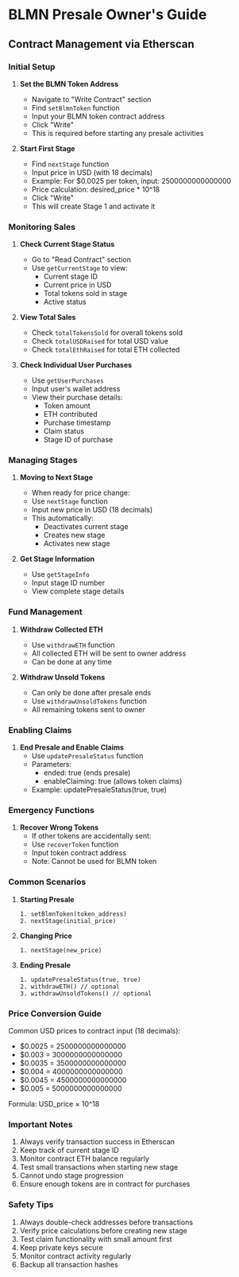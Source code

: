 # BLMN Presale Owner's Guide
## Contract Management via Etherscan

### Initial Setup

1. **Set the BLMN Token Address**
   - Navigate to "Write Contract" section
   - Find `setBlmnToken` function
   - Input your BLMN token contract address
   - Click "Write"
   - This is required before starting any presale activities

2. **Start First Stage**
   - Find `nextStage` function
   - Input price in USD (with 18 decimals)
   - Example: For $0.0025 per token, input: 2500000000000000
   - Price calculation: desired_price * 10^18
   - Click "Write"
   - This will create Stage 1 and activate it

### Monitoring Sales

1. **Check Current Stage Status**
   - Go to "Read Contract" section
   - Use `getCurrentStage` to view:
     - Current stage ID
     - Current price in USD
     - Total tokens sold in stage
     - Active status

2. **View Total Sales**
   - Check `totalTokensSold` for overall tokens sold
   - Check `totalUSDRaised` for total USD value
   - Check `totalEthRaised` for total ETH collected

3. **Check Individual User Purchases**
   - Use `getUserPurchases`
   - Input user's wallet address
   - View their purchase details:
     - Token amount
     - ETH contributed
     - Purchase timestamp
     - Claim status
     - Stage ID of purchase

### Managing Stages

1. **Moving to Next Stage**
   - When ready for price change:
   - Use `nextStage` function
   - Input new price in USD (18 decimals)
   - This automatically:
     - Deactivates current stage
     - Creates new stage
     - Activates new stage

2. **Get Stage Information**
   - Use `getStageInfo`
   - Input stage ID number
   - View complete stage details

### Fund Management

1. **Withdraw Collected ETH**
   - Use `withdrawETH` function
   - All collected ETH will be sent to owner address
   - Can be done at any time

2. **Withdraw Unsold Tokens**
   - Can only be done after presale ends
   - Use `withdrawUnsoldTokens` function
   - All remaining tokens sent to owner

### Enabling Claims

1. **End Presale and Enable Claims**
   - Use `updatePresaleStatus` function
   - Parameters:
     - ended: true (ends presale)
     - enableClaiming: true (allows token claims)
   - Example: updatePresaleStatus(true, true)

### Emergency Functions

1. **Recover Wrong Tokens**
   - If other tokens are accidentally sent:
   - Use `recoverToken` function
   - Input token contract address
   - Note: Cannot be used for BLMN token

### Common Scenarios

1. **Starting Presale**
   ```
   1. setBlmnToken(token_address)
   2. nextStage(initial_price)
   ```

2. **Changing Price**
   ```
   1. nextStage(new_price)
   ```

3. **Ending Presale**
   ```
   1. updatePresaleStatus(true, true)
   2. withdrawETH() // optional
   3. withdrawUnsoldTokens() // optional
   ```

### Price Conversion Guide

Common USD prices to contract input (18 decimals):
- $0.0025 = 2500000000000000
- $0.003 = 3000000000000000
- $0.0035 = 3500000000000000
- $0.004 = 4000000000000000
- $0.0045 = 4500000000000000
- $0.005 = 5000000000000000

Formula: USD_price × 10^18

### Important Notes

1. Always verify transaction success in Etherscan
2. Keep track of current stage ID
3. Monitor contract ETH balance regularly
4. Test small transactions when starting new stage
5. Cannot undo stage progression
6. Ensure enough tokens are in contract for purchases

### Safety Tips

1. Always double-check addresses before transactions
2. Verify price calculations before creating new stage
3. Test claim functionality with small amount first
4. Keep private keys secure
5. Monitor contract activity regularly
6. Backup all transaction hashes

